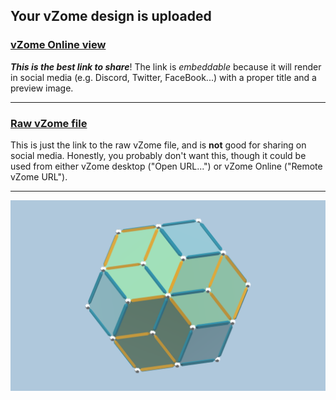 ## Your vZome design is uploaded

### [vZome Online view][embed]

***This is the best link to share***!  The link is *embeddable* because it will render in social media (e.g. Discord, Twitter, FaceBook...) with a proper title and a preview image.

---

### [Raw vZome file][raw]

This is just the link to the raw vZome file, and is **not** good for
sharing on social media.
Honestly, you probably don't want this, though it could be used from either
vZome desktop ("Open URL...") or vZome Online ("Remote vZome URL").

---

![Image](<RD-cube-hybrid-2.png>)


[embed]: <https://vzome.com/app/embed.py?url=https://raw.githubusercontent.com/John-Kostick/vzome-sharing/main/2021/09/12/10-21-33-RD-cube-hybrid-2/RD-cube-hybrid-2.vZome>
[raw]: <https://raw.githubusercontent.com/John-Kostick/vzome-sharing/main/2021/09/12/10-21-33-RD-cube-hybrid-2/RD-cube-hybrid-2.vZome>
